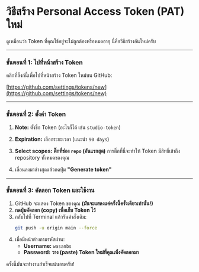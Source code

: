 
# วิธีสร้าง Personal Access Token (PAT) ใหม่

ดูเหมือนว่า Token ที่คุณใช้อยู่จะไม่ถูกต้องหรือหมดอายุ นี่คือวิธีสร้างอันใหม่ครับ

---

### ขั้นตอนที่ 1: ไปที่หน้าสร้าง Token

คลิกที่ลิ้งก์นี้เพื่อไปที่หน้าสร้าง Token ใหม่บน GitHub:

[https://github.com/settings/tokens/new](https://github.com/settings/tokens/new)

---

### ขั้นตอนที่ 2: ตั้งค่า Token

1.  **Note:** ตั้งชื่อ Token (อะไรก็ได้ เช่น `studio-token`)
2.  **Expiration:** เลือกระยะเวลา (แนะนำ `90 days`)
3.  **Select scopes:** **ติ๊กที่ช่อง `repo` (อันแรกสุด)** การติ๊กที่นี่จะทำให้ Token มีสิทธิ์เข้าถึง repository ทั้งหมดของคุณ

    

4.  เลื่อนลงมาล่างสุดแล้วกดปุ่ม **"Generate token"**

---

### ขั้นตอนที่ 3: คัดลอก Token และใช้งาน

1.  GitHub จะแสดง Token ของคุณ **(มันจะแสดงแค่ครั้งนี้ครั้งเดียวเท่านั้น!)**
2.  **กดปุ่มคัดลอก (copy) เพื่อเก็บ Token ไว้**
3.  กลับไปที่ Terminal แล้วรันคำสั่งเดิม:
    ```bash
    git push -u origin main --force
    ```
4.  เมื่อมีหน้าต่างถามรหัสผ่าน:
    *   **Username:** `wasanbs`
    *   **Password:** **วาง (paste) Token ใหม่ที่คุณเพิ่งคัดลอกมา**

ครั้งนี้มันจะทำงานสำเร็จแน่นอนครับ!
